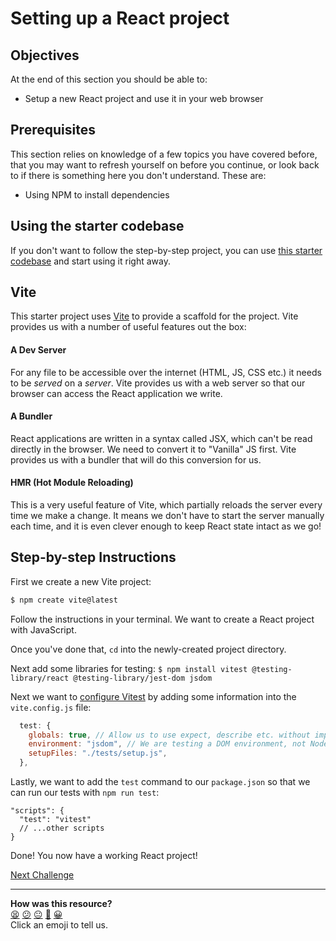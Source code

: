 # Setting up a React project

## Objectives

At the end of this section you should be able to:

- Setup a new React project and use it in your web browser

## Prerequisites

This section relies on knowledge of a few topics you have covered before, that
you may want to refresh yourself on before you continue, or look back to if
there is something here you don't understand. These are:

- Using NPM to install dependencies

## Using the starter codebase

If you don't want to follow the step-by-step project, you can use
[this starter codebase](https://github.com/makersacademy/react-template) and
start using it right away.

## Vite

This starter project uses [Vite](https://vitejs.dev/) to provide a scaffold for the
project. Vite provides us with a number of useful features out the box:

#### A Dev Server

For any file to be accessible over the internet (HTML, JS, CSS etc.) it needs to
be _served_ on a _server_. Vite provides us with a web server so that our
browser can access the React application we write.

#### A Bundler

React applications are written in a syntax called JSX, which can't be read
directly in the browser. We need to convert it to "Vanilla" JS first. Vite
provides us with a bundler that will do this conversion for us.

#### HMR (Hot Module Reloading)
This is a very useful feature of Vite, which partially reloads the server every time we make a change. It means we don't have to start the server manually each time, and it is even clever enough to keep React state intact as we go!

## Step-by-step Instructions
First we create a new Vite project:

```sh
$ npm create vite@latest
```

Follow the instructions in your terminal. We want to create a React project with JavaScript.

Once you've done that, `cd` into the newly-created project directory.

Next add some libraries for testing:
```$ npm install vitest @testing-library/react @testing-library/jest-dom jsdom```

Next we want to [configure Vitest](https://vitest.dev/config/) by adding some information into the `vite.config.js` file:

```js
  test: {
    globals: true, // Allow us to use expect, describe etc. without importing in every file
    environment: "jsdom", // We are testing a DOM environment, not Node
    setupFiles: "./tests/setup.js",
  },
```

Lastly, we want to add the `test` command to our `package.json` so that we can run our tests with `npm run test`:

```
"scripts": {
  "test": "vitest"
  // ...other scripts
}
```

Done! You now have a working React project!

[Next Challenge](02_components.md)

<!-- BEGIN GENERATED SECTION DO NOT EDIT -->

---

**How was this resource?**  
[😫](https://airtable.com/shrUJ3t7KLMqVRFKR?prefill_Repository=makersacademy%2Fjavascript-react-applications&prefill_File=react%2F01_setting_up_project.md&prefill_Sentiment=😫) [😕](https://airtable.com/shrUJ3t7KLMqVRFKR?prefill_Repository=makersacademy%2Fjavascript-react-applications&prefill_File=react%2F01_setting_up_project.md&prefill_Sentiment=😕) [😐](https://airtable.com/shrUJ3t7KLMqVRFKR?prefill_Repository=makersacademy%2Fjavascript-react-applications&prefill_File=react%2F01_setting_up_project.md&prefill_Sentiment=😐) [🙂](https://airtable.com/shrUJ3t7KLMqVRFKR?prefill_Repository=makersacademy%2Fjavascript-react-applications&prefill_File=react%2F01_setting_up_project.md&prefill_Sentiment=🙂) [😀](https://airtable.com/shrUJ3t7KLMqVRFKR?prefill_Repository=makersacademy%2Fjavascript-react-applications&prefill_File=react%2F01_setting_up_project.md&prefill_Sentiment=😀)  
Click an emoji to tell us.

<!-- END GENERATED SECTION DO NOT EDIT -->
